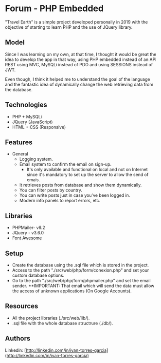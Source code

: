# Forum - PHP Embedded

"Travel Earth" is a simple project developed personally in 2019 with the objective of starting to learn PHP and the use of JQuery library.

## Model

Since I was learning on my own, at that time, I thought it would be great the idea to develop the app in that way, using PHP embedded instead of an API REST using MVC, MySQLi instead of PDO and using SESSIONS instead of JWT.

Even though, I think it helped me to understand the goal of the language and the fantastic idea of dynamically change the web retrieving data from the database.

## Technologies

- PHP + MySQLi
- JQuery (JavaScript)
- HTML + CSS (Responsive)

## Features

- General
  - Logging system.
  - Email system to confirm the email on sign-up.
    - It's only available and functional on local and not on Internet since it's mandatory to set up the server to allow the send of emais.
  - It retrieves posts from database and show them dynamically.
  - You can filter posts by country.
  - You can write posts just in case you've been logged in.
  - Modern info panels to report errors, etc.

## Libraries

- PHPMailer- v6.2
- JQuery - v3.6.0
- Font Awesome

## Setup

- Create the database using the .sql file which is stored in the project.
- Access to the path "./src/web/php/form/conexion.php" and set your custom database options.
- Go to the path "./src/web/php/form/phpmailer.php" and set the email sender. \*\*IMPORTANT: That email which will send the data must allow the access of unknown applications (On Google Accounts).

## Resources

- All the project libraries (./src/web/lib/).
- .sql file with the whole database structrure (./db/).

## Authors

Linkedin: [http://linkedin.com/in/ivan-torres-garcia](http://linkedin.com/in/ivan-torres-garcia)
